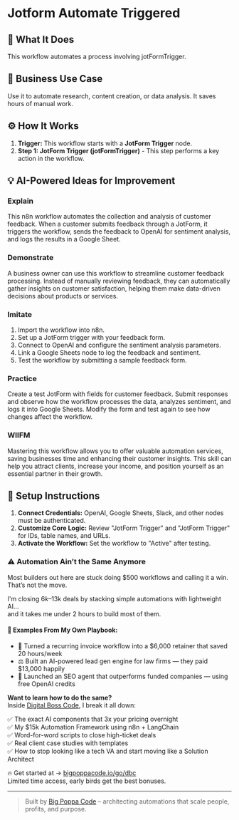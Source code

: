 # Jotform Automate Triggered

## 🚀 What It Does
This workflow automates a process involving jotFormTrigger.

## 💼 Business Use Case
Use it to automate research, content creation, or data analysis. It saves hours of manual work.

## ⚙️ How It Works
1.  **Trigger:** This workflow starts with a **JotForm Trigger** node.
2. **Step 1: JotForm Trigger (jotFormTrigger)** - This step performs a key action in the workflow.

## 💡 AI-Powered Ideas for Improvement
### Explain
This n8n workflow automates the collection and analysis of customer feedback. When a customer submits feedback through a JotForm, it triggers the workflow, sends the feedback to OpenAI for sentiment analysis, and logs the results in a Google Sheet.

### Demonstrate
A business owner can use this workflow to streamline customer feedback processing. Instead of manually reviewing feedback, they can automatically gather insights on customer satisfaction, helping them make data-driven decisions about products or services.

### Imitate
1. Import the workflow into n8n.
2. Set up a JotForm trigger with your feedback form.
3. Connect to OpenAI and configure the sentiment analysis parameters.
4. Link a Google Sheets node to log the feedback and sentiment.
5. Test the workflow by submitting a sample feedback form.

### Practice
Create a test JotForm with fields for customer feedback. Submit responses and observe how the workflow processes the data, analyzes sentiment, and logs it into Google Sheets. Modify the form and test again to see how changes affect the workflow.

### WIIFM
Mastering this workflow allows you to offer valuable automation services, saving businesses time and enhancing their customer insights. This skill can help you attract clients, increase your income, and position yourself as an essential partner in their growth.

## 🔧 Setup Instructions
1. **Connect Credentials:** OpenAI, Google Sheets, Slack, and other nodes must be authenticated.
2. **Customize Core Logic:** Review "JotForm Trigger" and "JotForm Trigger" for IDs, table names, and URLs.
3. **Activate the Workflow:** Set the workflow to "Active" after testing.

### ⚠️ Automation Ain’t the Same Anymore

Most builders out here are stuck doing $500 workflows and calling it a win.  
That’s not the move.  

I'm closing $6k–$13k deals by stacking simple automations with lightweight AI...  
and it takes me under 2 hours to build most of them.

#### 🧠 Examples From My Own Playbook:
- 🔁 Turned a recurring invoice workflow into a $6,000 retainer that saved 20 hours/week  
- ⚖️ Built an AI-powered lead gen engine for law firms — they paid $13,000 happily  
- 🚀 Launched an SEO agent that outperforms funded companies — using free OpenAI credits  

**Want to learn how to do the same?**  
Inside [Digital Boss Code](https://bigpoppacode.io/go/dbc), I break it all down:

✅ The exact AI components that 3x your pricing overnight  
✅ My $15k Automation Framework using n8n + LangChain  
✅ Word-for-word scripts to close high-ticket deals  
✅ Real client case studies with templates  
✅ How to stop looking like a tech VA and start moving like a Solution Architect  

🔥 Get started at → [bigpoppacode.io/go/dbc](https://bigpoppacode.io/go/dbc)  
Limited time access, early birds get the best bonuses.

---
> Built by [Big Poppa Code](https://bigpoppacode.io) – architecting automations that scale people, profits, and purpose.
